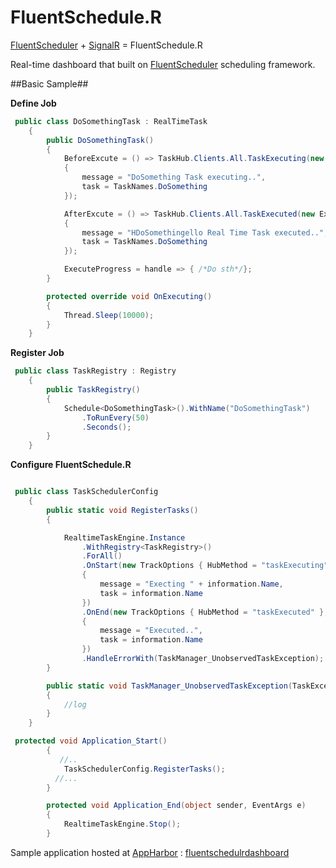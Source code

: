 FluentSchedule.R
================

[FluentScheduler](https://github.com/jgeurts/FluentScheduler) + [SignalR](https://github.com/jgeurts/FluentScheduler) = FluentSchedule.R

Real-time dashboard that built on [FluentScheduler](https://github.com/jgeurts/FluentScheduler) scheduling framework.

##Basic Sample##

**Define Job**
```cs
 public class DoSomethingTask : RealTimeTask
    {
        public DoSomethingTask()
        {
            BeforeExcute = () => TaskHub.Clients.All.TaskExecuting(new ExecutionHandle
            {
                message = "DoSomething Task executing..",
                task = TaskNames.DoSomething
            });

            AfterExcute = () => TaskHub.Clients.All.TaskExecuted(new ExecutionHandle
            {
                message = "HDoSomethingello Real Time Task executed..",
                task = TaskNames.DoSomething
            });

            ExecuteProgress = handle => { /*Do sth*/};
        }

        protected override void OnExecuting()
        {
            Thread.Sleep(10000);
        }
    }
```

**Register Job**
```cs
 public class TaskRegistry : Registry
    {
        public TaskRegistry()
        {
            Schedule<DoSomethingTask>().WithName("DoSomethingTask")
                .ToRunEvery(50)
                .Seconds();
        }
    }

```
**Configure FluentSchedule.R**
```cs

 public class TaskSchedulerConfig
    {
        public static void RegisterTasks()
        {

            RealtimeTaskEngine.Instance
                .WithRegistry<TaskRegistry>()
                .ForAll()
                .OnStart(new TrackOptions { HubMethod = "taskExecuting" }, information => new ExecutionHandle
                {
                    message = "Execting " + information.Name,
                    task = information.Name
                })
                .OnEnd(new TrackOptions { HubMethod = "taskExecuted" }, information => new ExecutionHandle
                {
                    message = "Executed..",
                    task = information.Name
                })
                .HandleErrorWith(TaskManager_UnobservedTaskException);
        }

        public static void TaskManager_UnobservedTaskException(TaskExceptionInformation sender, UnhandledExceptionEventArgs e)
        {
            //log
        }
    }
```

```cs
 protected void Application_Start()
        {
           //..
            TaskSchedulerConfig.RegisterTasks();
          //...
        }

        protected void Application_End(object sender, EventArgs e)
        {
            RealtimeTaskEngine.Stop();
        }
```


Sample application hosted at [AppHarbor](https://appharbor.com/) : [fluentschedulrdashboard](http://fluentschedulrdashboard.apphb.com/Home/Index)
